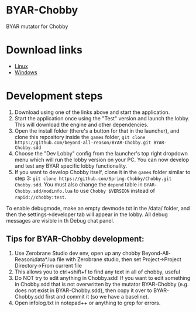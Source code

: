 # BYAR-Chobby

BYAR mutator for Chobby

# Download links

- [Linux](https://content.spring-launcher.com/beyond-all-reason/BYAR-Chobby/Beyond%20All%20Reason.AppImage)
- [Windows](https://content.spring-launcher.com/beyond-all-reason/BYAR-Chobby/Beyond%20All%20Reason.exe)

# Development steps

1. Download using one of the links above and start the application.
2. Start the application once using the "Test" version and launch the lobby. This will download the engine and other dependencies.
3. Open the install folder (there's a button for that in the launcher), and clone this repository inside the `games` folder, `git clone https://github.com/beyond-all-reason/BYAR-Chobby.git BYAR-Chobby.sdd`
4. Choose the "Dev Lobby" config from the launcher's top right dropdown menu which will run the lobby version on your PC. You can now develop and test any BYAR specific lobby functionality.
5. If you want to develop Chobby itself, clone it in the `games` folder similar to step 3: `git clone https://github.com/Spring-Chobby/Chobby.git Chobby.sdd`. You must also change the `depend` table in `BYAR-Chobby.sdd/modinfo.lua` to use `Chobby $VERSION` instead of `rapid://chobby:test`.

To enable debugmode, make an empty devmode.txt in the /data/ folder, and then the settings->developer tab will appear in the lobby. All debug messages are visible in th Debug chat panel.

## Tips for BYAR-Chobby development:

1. Use Zerobrane Studio dev env, open up any chobby Beyond-All-Reason\data\*.lua file with Zerobrane studio, then set Project->Project Directory->From current file
2. This allows you to ctrl+shift+f to find any text in all of chobby, useful
3. Do NOT try to edit anything in Chobby.sdd! If you want to edit something in Chobby.sdd that is not overwritten by the mutator BYAR-Chobby (e.g. does not exist in BYAR-Chobby.sdd), then copy it over to BYAR-Chobby.sdd first and commit it (so we have a baseline).
4. Open infolog.txt in notepad++ or anything to grep for errors.
